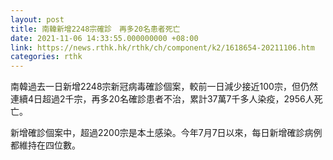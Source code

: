 ```yaml
---
layout: post
title: 南韓新增2248宗確診　再多20名患者死亡
date: 2021-11-06 14:33:55.000000000 +08:00
link: https://news.rthk.hk/rthk/ch/component/k2/1618654-20211106.htm
categories: rthk
---
```


南韓過去一日新增2248宗新冠病毒確診個案，較前一日減少接近100宗，但仍然連續4日超過2千宗，再多20名確診患者不治，累計37萬7千多人染疫，2956人死亡。

新增確診個案中，超過2200宗是本土感染。今年7月7日以來，每日新增確診病例都維持在四位數。
